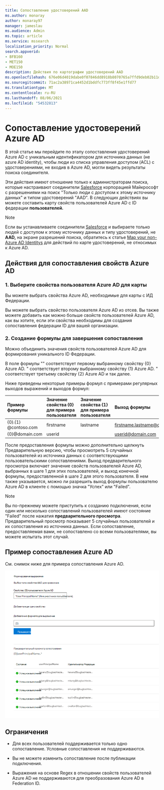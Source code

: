 ```yaml
---
title: Сопоставление удостоверений AAD
ms.author: monaray
author: monaray97
manager: jameslau
ms.audience: Admin
ms.topic: article
ms.service: mssearch
localization_priority: Normal
search.appverid:
- BFB160
- MET150
- MOE150
description: Действия по картографии удостоверений AAD
ms.openlocfilehash: 676e06d4019dabe0f07846dd8918b8070765a7ffd9deb02b11dd68f2014dc7e5
ms.sourcegitcommit: 71ac2a38971ca4452d1bddfc773ff8f45e1ffd77
ms.translationtype: MT
ms.contentlocale: ru-RU
ms.lasthandoff: 08/06/2021
ms.locfileid: "54532813"
---
```

# <a name="map-your-azure-ad-identities"></a>Сопоставление удостоверений Azure AD   

В этой статье мы перейдите по этапу сопоставления удостоверений Azure AD с уникальным идентификатором для источника данных (не azure AD identity), чтобы люди из списка управления доступом (ACL) с удостоверениями, не входив в Azure AD, могли видеть результаты поиска соединителя.

Эти действия имеют отношение только к администраторам поиска, которые настраивают соединители [Salesforce](salesforce-connector.md) корпорацией Майкрософт с разрешениями на поиск "Только люди с доступом к этому источнику данных" и типом удостоверений "AAD". В следующих действиях вы можете составить карту свойств пользователей Azure AD с ID федерации **пользователей.**

>[!NOTE]
>Если вы устанавливаете соединители [Salesforce](salesforce-connector.md) и выбираете только людей с доступом к этому источнику данных и типу удостоверений, не **AAD,** на экране разрешений поиска, обратитесь к статье [Map your non-Azure AD Identitys](map-non-aad.md) для действий по карте удостоверений, не относимых к Azure AD.   

## <a name="steps-for-mapping-your-azure-ad-properties"></a>Действия для сопоставления свойств Azure AD

### <a name="1-select-azure-ad-user-properties-to-map"></a>1. Выберите свойства пользователя Azure AD для карты

Вы можете выбрать свойства Azure AD, необходимые для карты с ИД Федерации.

Вы можете выбрать свойство пользователя Azure AD из отсев. Вы также можете добавить как можно больше свойств пользователей Azure AD, как вы хотите, если эти свойства необходимы для создания сопоставления федерации ID для вашей организации.

### <a name="2-create-formula-to-complete-mapping"></a>2. Создание формулы для завершения сопоставления

Можно объединить значения свойств пользователей Azure AD для формирования уникального ID Федерации.

В поле формулы "" соответствует первому выбранному свойству {0} Azure AD.  " соответствует второму выбранному свойству {1} Azure AD.  " соответствует третьему свойству {2} Azure AD и так далее.   

Ниже приведены некоторые примеры формул с примерами регулярных выходов выражений и выходов формул:

| Пример формулы                  | Значение свойства {0} для примера пользователя                 | Значение свойства {1} для примера пользователя           | Выход формулы                  |
| :------------------- | :------------------- |:---------------|:---------------|
| {0}.{1} @contoso.com  | firstname | lastname |firstname.lastname@contoso.com
| {0}@domain.com                 | userid                 |             |userid@domain.com

После предоставления формулы можно дополнительно  щелкнуть Предварительную версию, чтобы просмотреть 5 случайных пользователей из источника данных с соответствующими пользовательскими сопоставлениями. Выход предварительного просмотра включает значение свойств пользователей Azure AD, выбранных в шаге 1 для этих пользователей, и выход конечной формулы, предоставленной в шаге 2 для этого пользователя. В нем также указывается, можно ли разрешить выход формулы пользователю Azure AD в клиенте с помощью значка "Успех" или "Failed".  

>[!NOTE]
>Вы по-прежнему можете приступить к созданию подключения, если один или несколько сопоставлений пользователей имеют состояние "Failed" после нажатия **предварительного просмотра**. Предварительный просмотр показывает 5 случайных пользователей и их сопоставления из источника данных. Если сопоставление, предоставляемая вами, не сопоставлено со всеми пользователями, вы можете испытать этот случай.

## <a name="sample-azure-ad-mapping"></a>Пример сопоставления Azure AD

См. снимок ниже для примера сопоставления Azure AD.

![Пример снимка заполнения страницы сопоставления Azure AD](media/aad-mapping.png)

## <a name="limitations"></a>Ограничения  

- Для всех пользователей поддерживается только одно сопоставление. Условные сопоставления не поддерживаются.  

- Вы не можете изменить сопоставление после публикации подключения.  

- Выражения на основе Regex в отношении свойств пользователей Azure AD не поддерживаются для преобразования Azure AD в Federation ID.
